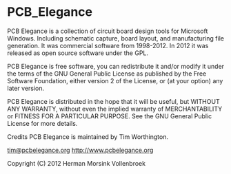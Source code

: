 # PCB_Elegance
 PCB Elegance is a collection of circuit board design tools for Microsoft Windows. Including schematic capture, board layout, and manufacturing file generation. It was commercial software from 1998-2012. In 2012 it was released as open source software under the GPL.

PCB Elegance is free software, you can redistribute it and/or modify it under the terms of the GNU General Public License as published by the Free Software Foundation, either version 2 of the License, or (at your option) any later version.

PCB Elegance is distributed in the hope that it will be useful, but WITHOUT ANY WARRANTY, without even the implied warranty of MERCHANTABILITY or FITNESS FOR A PARTICULAR PURPOSE. See the GNU General Public License for more details.

Credits
PCB Elegance is maintained by Tim Worthington.

tim@pcbelegance.org http://www.pcbelegance.org

Copyright (C) 2012 Herman Morsink Vollenbroek
